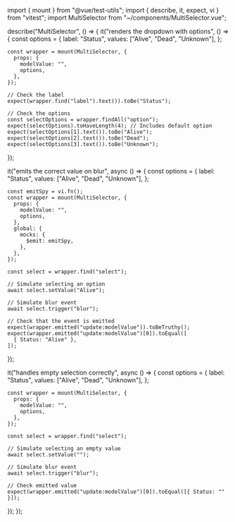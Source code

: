 import { mount } from "@vue/test-utils";
import { describe, it, expect, vi } from "vitest";
import MultiSelector from "~/components/MultiSelector.vue";

describe("MultiSelector", () => {
  it("renders the dropdown with options", () => {
    const options = {
      label: "Status",
      values: ["Alive", "Dead", "Unknown"],
    };

    const wrapper = mount(MultiSelector, {
      props: {
        modelValue: "",
        options,
      },
    });

    // Check the label
    expect(wrapper.find("label").text()).toBe("Status");

    // Check the options
    const selectOptions = wrapper.findAll("option");
    expect(selectOptions).toHaveLength(4); // Includes default option
    expect(selectOptions[1].text()).toBe("Alive");
    expect(selectOptions[2].text()).toBe("Dead");
    expect(selectOptions[3].text()).toBe("Unknown");
  });

  it("emits the correct value on blur", async () => {
    const options = {
      label: "Status",
      values: ["Alive", "Dead", "Unknown"],
    };

    const emitSpy = vi.fn();
    const wrapper = mount(MultiSelector, {
      props: {
        modelValue: "",
        options,
      },
      global: {
        mocks: {
          $emit: emitSpy,
        },
      },
    });

    const select = wrapper.find("select");

    // Simulate selecting an option
    await select.setValue("Alive");

    // Simulate blur event
    await select.trigger("blur");

    // Check that the event is emitted
    expect(wrapper.emitted("update:modelValue")).toBeTruthy();
    expect(wrapper.emitted("update:modelValue")[0]).toEqual([
      { Status: "Alive" },
    ]);
  });

  it("handles empty selection correctly", async () => {
    const options = {
      label: "Status",
      values: ["Alive", "Dead", "Unknown"],
    };

    const wrapper = mount(MultiSelector, {
      props: {
        modelValue: "",
        options,
      },
    });

    const select = wrapper.find("select");

    // Simulate selecting an empty value
    await select.setValue("");

    // Simulate blur event
    await select.trigger("blur");

    // Check emitted value
    expect(wrapper.emitted("update:modelValue")[0]).toEqual([{ Status: "" }]);
  });
});
